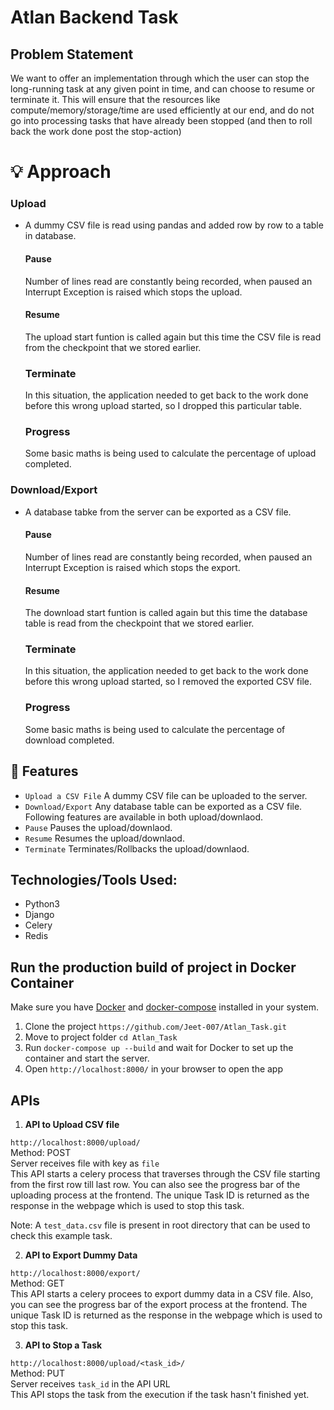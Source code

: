 # Atlan Backend Task

## Problem Statement

We want to offer an implementation through which the user can stop the long-running task at any given point in time, and can choose to resume or terminate it. This will ensure that the resources like compute/memory/storage/time are used efficiently at our end, and do not go into processing tasks that have already been stopped (and then to roll back the work done post the stop-action)
# 💡 Approach

### Upload

- A dummy CSV file is read using pandas and added row by row to a table in database.
  #### Pause
  Number of lines read are constantly being recorded, when paused an Interrupt Exception is raised which stops the upload.
  #### Resume
  The upload start funtion is called again but this time the CSV file is read from the checkpoint that we stored earlier.
  ### Terminate
  In this situation, the application needed to get back to the work done before this wrong upload started, so I dropped this particular table.
  ### Progress
  Some basic maths is being used to calculate the percentage of upload completed.

### Download/Export

- A database tabke from the server can be exported as a CSV file.
  #### Pause
  Number of lines read are constantly being recorded, when paused an Interrupt Exception is raised which stops the export.
  #### Resume
  The download start funtion is called again but this time the database table is read from the checkpoint that we stored earlier.
  ### Terminate
  In this situation, the application needed to get back to the work done before this wrong upload started, so I removed the exported CSV file.
  ### Progress
  Some basic maths is being used to calculate the percentage of download completed.

## 🔨 Features

- `Upload a CSV File` A dummy CSV file can be uploaded to the server.
- `Download/Export` Any database table can be exported as a CSV file.
  Following features are available in both upload/downlaod.
- `Pause` Pauses the upload/downlaod.
- `Resume` Resumes the upload/downlaod.
- `Terminate` Terminates/Rollbacks the upload/downlaod.

## Technologies/Tools Used:
  - Python3
  - Django
  - Celery
  - Redis

## Run the production build of project in Docker Container
Make sure you have [Docker](https://docs.docker.com/installation/) and [docker-compose](http://docs.docker.com/compose/install/) installed in your system.
  1. Clone the project
  `https://github.com/Jeet-007/Atlan_Task.git`
  2. Move to project folder
  `cd Atlan_Task`
  3. Run `docker-compose up --build` and wait for Docker to set up the container and start the server.
  4. Open `http://localhost:8000/` in your browser to open the app
  
  ## APIs
   1. **API to Upload CSV file**
   
   `http://localhost:8000/upload/`  
   Method: POST  
   Server receives file with key as `file`  
   This API starts a celery process that traverses through the CSV file starting from the first row till last row. You can also see the progress bar of the uploading process at the frontend.
   The unique Task ID is returned as the response in the webpage which is used to stop this task.  
   
  
   Note: A `test_data.csv` file is present in root directory that can be used to check this example task.
   
   
  2. **API to Export Dummy Data**
   
   `http://localhost:8000/export/`  
   Method: GET  
   This API starts a celery procees to export dummy data in a CSV file. Also, you can see the progress bar of the export process at the frontend.
   The unique Task ID is returned as the response in the webpage which is used to stop this task.  
   
 
  3. **API to Stop a Task**
   
   `http://localhost:8000/upload/<task_id>/`  
   Method: PUT  
   Server receives `task_id` in the API URL  
   This API stops the task from the execution if the task hasn't finished yet.  
 
